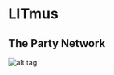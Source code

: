 # LITmus
## The Party Network

![alt tag](https://raw.githubusercontent.com/BenMiller3/images/master/logo.png)
